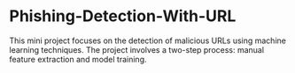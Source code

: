 # Phishing-Detection-With-URL
This mini project focuses on the detection of malicious URLs using machine learning techniques. The project involves a two-step process: manual feature extraction and model training.
